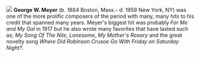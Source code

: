 ![](/images/gwmeyer.jpg)
**George W. Meyer** (b. 1884 Boston, Mass.- d. 1959 New York, NY) was one of the more prolific composers of the period with many, many hits to his credit that spanned many years. Meyer's biggest hit was probably *For Me and My Gal* in 1917 but he also wrote many favorites that have lasted such as; *My Song Of The Nile*, *Lonesome*, *My Mother's Rosary* and the great novelty song *Where Did Robinson Crusoe Go With Friday on Saturday Night?*.